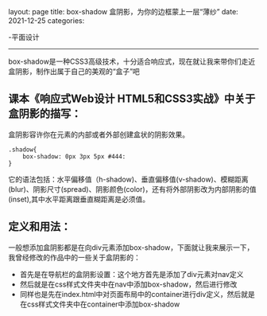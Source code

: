 layout: page
title: box-shadow 盒阴影，为你的边框蒙上一层“薄纱”
date: 2021-12-25
categories:

-平面设计

-----------

box-shadow是一种CSS3高级技术，十分适合响应式，现在就让我来带你们走近盒阴影，制作出属于自己的美观的“盒子”吧

## 课本《响应式Web设计 HTML5和CSS3实战》中关于盒阴影的描写：

盒阴影容许你在元素的内部或者外部创建盒状的阴影效果。

```
.shadow{
    box-shadow: 0px 3px 5px #444:
}
```

它的语法包括：水平偏移值（h-shadow)、垂直偏移值(v-shadow)、模糊距离(blur)、阴影尺寸(spread)、阴影颜色(color)，还有将外部阴影改为内部阴影的值(inset),其中水平距离跟垂直糊距离是必须值。

## 定义和用法：

一般想添加盒阴影都是在向div元素添加box-shadow，下面就让我来展示一下，我曾经修改的作品中的一些关于盒阴影的：

- 首先是在导航栏的盒阴影设置：这个地方首先是添加了div元素对nav定义
- 然后就是在css样式文件夹中在nav中添加box-shadow，然后进行修改
- 同样也是先在index.html中对页面布局中的container进行div定义，然后就是在css样式文件夹中在container中添加box-shadow

## 